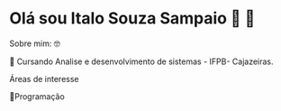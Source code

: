 # Olá sou Italo Souza Sampaio :vulcan_salute:	:wave:


	

Sobre mim: :nerd_face:


🏫 Cursando Analise e desenvolvimento de sistemas  - IFPB- Cajazeiras.

Áreas de interesse

:blue_book:Programação
